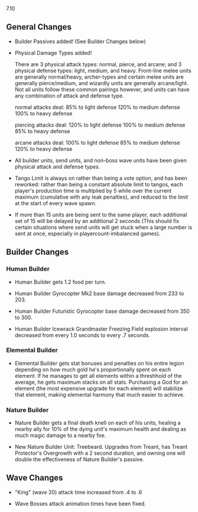 7.10

## General Changes

- Builder Passives added! (See Builder Changes below)

- Physical Damage Types added!

	There are 3 physical attack types: normal, pierce, and arcane; and 3 physical defense types: light, medium, and heavy. Front-line melee units are generally normal/heavy, archer-types and certain melee units are generally pierce/medium, and wizardly units are generally arcane/light. Not all units follow these common pairings however, and units can have any combination of attack and defense type.

	normal attacks deal:
	    85% to light defense
	    120% to medium defense
	    100% to heavy defense


	piercing attacks deal:
		120% to light defense
		100% to medium defense
		85% to heavy defense

    arcane attacks deal:
    	100% to light defense
    	85% to medium defense
    	120% to heavy defense

- All builder units, send units, and non-boss wave units have been given physical attack and defense types.

- Tango Limit is always on rather than being a vote option, and has been reworked: rather than being a constant absolute limit to tangos, each player's production time is multiplied by 5 while over the current maximum (cumulative with any leak penalties), and reduced to the limit at the start of every wave spawn.

- If more than 15 units are being sent to the same player, each additional set of 15 will be delayed by an additional 2 seconds (This should fix certain situations where send units will get stuck when a large number is sent at once, especially in playercount-imbalanced games).

## Builder Changes

### Human Builder

- Human Builder gets 1.2 food per turn.

- Human Builder Gyrocopter Mk2 base damage decreased from 233 to 203.

- Human Builder Futuristic Gyrocopter base damage decreased from 350 to 300.

- Human Builder Icewrack Grandmaster Freezing Field explosion interval decreased from every 1.0 seconds to every .7 seconds.

### Elemental Builder

- Elemental Builder gets stat bonuses and penalties on his entire legion depending on how much gold he's proportionally spent on each element. If he manages to get all elements within a threshhold of the average, he gets maximum stacks on all stats. Purchasing a God for an element (the most expensive upgrade for each element) will stabilize that element, making elemental harmony that much easier to achieve.

### Nature Builder

- Nature Builder gets a final death knell on each of his units, healing a nearby ally for 10% of the dying unit's maximum health and dealing as much magic damage to a nearby foe.

- New Nature Builder Unit: Treebeard. Upgrades from Treant, has Treant Protector's Overgrowth with a 2 second duration, and owning one will double the effectiveness of Nature Builder's passive.

## Wave Changes

- "King" (wave 20) attack time increased from .4 to .6

- Wave Bosses attack animation times have been fixed.
